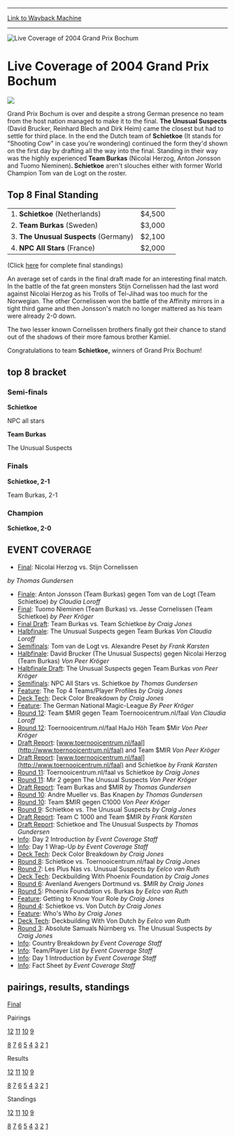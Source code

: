 
---
[Link to Wayback Machine](https://web.archive.org/web/20160228035034/http://magic.wizards.com/en/events/coverage/live-coverage-2004-grand-prix-bochum)

[_metadata_:generator]:- "Drupal 7 (http://drupal.org)"
[_metadata_:node]:- "536346"
[_metadata_:source]:- "div-block-system-main"
[_metadata_:title]:- "Live Coverage of 2004 Grand Prix Bochum"
[_metadata_:wayback_capture_timestamp]:- "2016-02-28 03:50:34"
[_metadata_:wayback_raw_url]:- "https://web.archive.org/web/20160228035034id_/http://magic.wizards.com/en/events/coverage/live-coverage-2004-grand-prix-bochum"
[_metadata_:wayback_url]:- "http://magic.wizards.com/en/events/coverage/live-coverage-2004-grand-prix-bochum"
---







![Live Coverage of 2004 Grand Prix Bochum](https://media.magic.wizards.com/images/banner/large_1_4.jpg)





Live Coverage of 2004 Grand Prix Bochum
=======================================












![](https://media.magic.wizards.com/image_legacy_migration/sideboard/images/gpboc04/fin.jpg)


Grand Prix Bochum is over and despite a strong German presence no team from the host nation managed to make it to the final. **The Unusual Suspects** (David Brucker, Reinhard Blech and Dirk Heim) came the closest but had to settle for third place. In the end the Dutch team of **Schietkoe** (It stands for "Shooting Cow" in case you're wondering) continued the form they'd shown on the first day by drafting all the way into the final. Standing in their way was the highly experienced **Team Burkas** (Nicolai Herzog, Anton Jonsson and Tuomo Nieminen)**. Schietkoe** aren't slouches either with former World Champion Tom van de Logt on the roster.




Top 8 Final Standing
--------------------




|  |  |  |
| --- | --- | --- |
| 1. **Schietkoe** (Netherlands) | $4,500 |
| 2. **Team Burkas** (Sweden) | $3,000 |
| 3. **The Unusual Suspects** (Germany) | $2,100 |
| 4. **NPC All Stars** (France) | $2,000 |


(Click [here](/en/articles/archive/event-coverage/final-standings-2004-04-18) for complete final standings)


An average set of cards in the final draft made for an interesting final match. In the battle of the fat green monsters Stijn Cornelissen had the last word against Nicolai Herzog as his Trolls of Tel-Jihad was too much for the Norwegian. The other Cornelissen won the battle of the Affinity mirrors in a tight third game and then Jonsson's match no longer mattered as his team were already 2-0 down.


The two lesser known Cornelissen brothers finally got their chance to stand out of the shadows of their more famous brother Kamiel.


Congratulations to team **Schietkoe,** winners of Grand Prix Bochum!



top 8 bracket
-------------





### Semi-finals





**Schietkoe**




NPC all stars






**Team Burkas**




The Unusual Suspects







### Finals





**Schietkoe, 2-1**




Team Burkas, 2-1







### Champion





**Schietkoe, 2-0**









EVENT COVERAGE
--------------




* [Final](/en/node/536061): Nicolai Herzog vs. Stijn Cornelissen

 *by Thomas Gundersen*
* [Finale](/en/node/536056): Anton Jonsson (Team Burkas) gegen Tom van de Logt (Team Schietkoe)
 *by Claudia Loroff*
* [Final](/en/node/536041): Tuomo Nieminen (Team Burkas) vs. Jesse Cornelissen (Team Schietkoe)
 *by Peer Kröger*
* [Final Draft](/en/node/536046): Team Burkas vs. Team Schietkoe
 *by Craig Jones*
* [Halbfinale](/en/node/536266): The Unusual Suspects gegen Team Burkas
 *Von Claudia Loroff*
* [Semifinals](/en/node/536261): Tom van de Logt vs. Alexandre Peset
 *by Frank Karsten*
* [Halbfinale](/en/node/536256): David Brucker (The Unusual Suspects) gegen Nicolai Herzog (Team Burkas)
 *Von Peer Kröger*
* [Halbfinale Draft](/en/node/536271): The Unusual Suspects gegen Team Burkas
 *von Peer Kröger*
* [Semifinals](/en/node/536251): NPC All Stars vs. Schietkoe
 *by Thomas Gundersen*
* [Feature](/en/node/536341): The Top 4 Teams/Player Profiles
 *by Craig Jones*
* [Deck Tech](/en/articles/archive/event-coverage/deck-tech-deck-color-breakdown-2004-04-18): Deck Color Breakdown
 *by Craig Jones*
* [Feature](/en/node/536036): The German National Magic-League
 *By Peer Kröger*
* [Round 12](/en/node/536081): Team $MIR gegen Team Toernooicentrum.nl/faal
 *Von Claudia Loroff*
* [Round 12](/en/node/536076): Toernooicentrum.nl/faal HaJo Höh Team $Mir
 *Von Peer Kröger*
* [Draft Report](/en/articles/archive/event-coverage/draft-report-wwwtoernooicentrumnlfaal-and-team-mir-2004-04-18): [www.toernooicentrum.nl/faal](http://www.toernooicentrum.nl/faal) and Team $MIR
 *Von Peer Kröger*
* [Draft Report](/en/articles/archive/event-coverage/draft-report-wwwtoernooicentrumnlfaal-and-schietkoe-2004-04-18): [www.toernooicentrum.nl/faal](http://www.toernooicentrum.nl/faal) and Schietkoe
 *by Frank Karsten*
* [Round 11](/en/articles/archive/event-coverage/round-11-toernooicentrumnlfaal-vs-schietkoe-2004-04-18): Toernooicentrum.nl/faal vs Schietkoe
 *by Craig Jones*
* [Round 11](/en/node/536076): Mir 2 gegen The Unusual Suspects
 *Von Peer Kröger*
* [Draft Report](/en/articles/archive/event-coverage/draft-report-team-burkas-and-mir-2004-04-18): Team Burkas and $MIR
 *by Thomas Gundersen*
* [Round 10](/en/articles/archive/event-coverage/round-10-andre-mueller-vs-bas-knapen-2004-04-18): Andre Mueller vs. Bas Knapen
 *by Thomas Gundersen*
* [Round 10](/en/node/536116): Team $MIR gegen C1000
 *Von Peer Kröger*
* [Round 9](/en/articles/archive/event-coverage/round-9-schietkoe-vs-unusual-suspects-2004-04-18): Schietkoe vs. The Unusual Suspects
 *by Craig Jones*
* [Draft Report](/en/articles/archive/event-coverage/draft-report-team-c-1000-and-team-mir-2004-04-18): Team C 1000 and Team $MIR
 *by Frank Karsten*
* [Draft Report](/en/articles/archive/event-coverage/draft-report-schietkoe-and-unusual-suspects-2004-04-18): Schietkoe and The Unusual Suspects
 *by Thomas Gundersen*
* [Info](/en/articles/archive/event-coverage/day-2-introduction-2004-04-18): Day 2 Introduction
 *by Event Coverage Staff*
* [Info](/en/articles/archive/event-coverage/day-1-wrap-2004-04-18): Day 1 Wrap-Up
 *by Event Coverage Staff*
* [Deck Tech](/en/articles/archive/event-coverage/deck-tech-deck-color-breakdown-2004-04-17): Deck Color Breakdown
 *by Craig Jones*
* [Round 8](/en/articles/archive/event-coverage/round-8-schietkoe-vs-toernooicentrumnlfaal-2004-04-17): Schietkoe vs. Toernooicentrum.nl/faal
 *by Craig Jones*
* [Round 7](/en/articles/archive/event-coverage/round-7-les-plus-nas-vs-unusual-suspects-2004-04-18): Les Plus Nas vs. Unusual Suspects
 *by Eelco van Ruth*
* [Deck Tech](/en/articles/archive/event-coverage/deck-tech-deckbuilding-phoenix-foundation-2004-04-17): Deckbuilding With Phoenix Foundation
 *by Craig Jones*
* [Round 6](/en/articles/archive/event-coverage/round-5-avenland-avengers-dortmund-vs-mir-2004-04-17): Avenland Avengers Dortmund vs. $MIR
 *by Craig Jones*
* [Round 5](/en/articles/archive/event-coverage/round-5-phoenix-foundation-vs-burkas-2004-04-17): Phoenix Foundation vs. Burkas
 *by Eelco van Ruth*
* [Feature](/en/articles/archive/event-coverage/feature-getting-know-your-role-2004-04-17): Getting to Know Your Role
 *by Craig Jones*
* [Round 4](/en/articles/archive/event-coverage/round-4-schietkoe-vs-von-dutch-2004-04-17): Schietkoe vs. Von Dutch
 *by Craig Jones*
* [Feature](/en/articles/archive/event-coverage/feature-whos-who-2004-04-17): Who's Who
 *by Craig Jones*
* [Deck Tech](/en/articles/archive/event-coverage/deck-tech-deckbuilding-von-dutch-2004-04-17): Deckbuilding With Von Dutch
 *by Eelco van Ruth*
* [Round 3](/en/articles/archive/event-coverage/round-3-absolute-samuals-n%C3%BCrnberg-vs-unusual-suspects-2004-04-17): Absolute Samuals Nürnberg vs. The Unusual Suspects
 *by Craig Jones*
* [Info](/en/articles/archive/event-coverage/2004-grand-prix-bochum-county-breakdown-2004-04-17): Country Breakdown
 *by Event Coverage Staff*
* [Info](/en/articles/archive/event-coverage/2004-grand-prix-bochum-teamplayer-list-2004-04-17): Team/Player List
 *by Event Coverage Staff*
* [Info](/en/articles/archive/event-coverage/day-1-introduction-2004-04-17): Day 1 Introduction
 *by Event Coverage Staff*
* [Info](http://magic.wizards.com/en/articles/archive/feature/grand-prix-bochum-2004-02-25): Fact Sheet
 *by Event Coverage Staff*



pairings, results, standings
----------------------------




[Final](/en/articles/archive/event-coverage/final-standings-2004-04-18)




Pairings


[12](/en/articles/archive/event-coverage/round-12-pairings-2004-04-18) [11](/en/articles/archive/event-coverage/round-11-pairings-2004-04-18) [10](/en/articles/archive/event-coverage/round-10-pairings-2004-04-18) [9](/en/articles/archive/event-coverage/round-9-pairings-2004-04-18)


[8](/en/articles/archive/event-coverage/round-8-pairings-2004-04-17) [7](/en/articles/archive/event-coverage/round-7-pairings-2004-04-17) [6](/en/articles/archive/event-coverage/round-6-pairings-2004-04-17) [5](/en/articles/archive/event-coverage/round-5-pairings-2004-04-17) [4](/en/articles/archive/event-coverage/round-4-pairings-2004-04-17) [3](/en/articles/archive/event-coverage/round-3-pairings-2004-04-17) [2](/en/articles/archive/event-coverage/round-2-pairings-2004-04-17) [1](/en/articles/archive/event-coverage/round-1-pairings-2004-04-17)




Results


[12](/en/articles/archive/event-coverage/round-12-results-2004-04-18) [11](/en/articles/archive/event-coverage/round-11-results-2004-04-18) [10](/en/articles/archive/event-coverage/round-10-results-2004-04-18) [9](/en/articles/archive/event-coverage/round-9-results-2004-04-18)


[8](/en/articles/archive/event-coverage/round-8-results-2004-04-17) [7](/en/articles/archive/event-coverage/round-7-results-2004-04-17) [6](/en/articles/archive/event-coverage/round-6-results-2004-04-17) [5](/en/articles/archive/event-coverage/round-5-results-2004-04-17) [4](/en/articles/archive/event-coverage/round-4-results-2004-04-17) [3](/en/articles/archive/event-coverage/round-3-results-2004-04-17) [2](/en/articles/archive/event-coverage/round-2-results-2004-04-17) [1](/en/articles/archive/event-coverage/round-1-results-2004-04-17)




Standings


[12](/en/articles/archive/event-coverage/round-12-standings-2004-04-18) [11](/en/articles/archive/event-coverage/round-11-standings-2004-04-18) [10](/en/articles/archive/event-coverage/round-10-standings-2004-04-18) [9](/en/articles/archive/event-coverage/round-9-standings-2004-04-18)


[8](/en/articles/archive/event-coverage/round-8-standings-2004-04-17) [7](/en/articles/archive/event-coverage/round-7-standings-2004-04-17) [6](/en/articles/archive/event-coverage/round-6-standings-2004-04-17) [5](/en/articles/archive/event-coverage/round-5-standings-2004-04-17) [4](/en/articles/archive/event-coverage/round-4-standings-2004-04-17) [3](/en/articles/archive/event-coverage/round-3-standings-2004-04-17) [2](/en/articles/archive/event-coverage/round-2-standings-2004-04-17) [1](/en/articles/archive/event-coverage/round-1-standings-2004-04-17)





 

